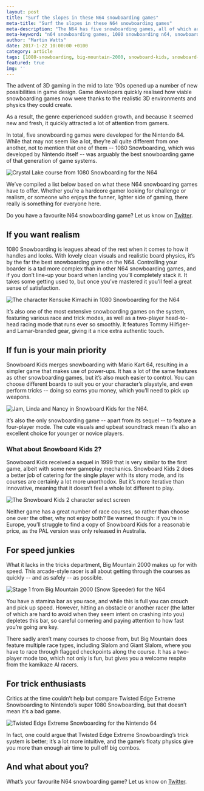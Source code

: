 ```yaml
---
layout: post
title: "Surf the slopes in these N64 snowboarding games"
meta-title: "Surf the slopes in these N64 snowboarding games"
meta-description: "The N64 has five snowboarding games, all of which are unique in their own way. From 1080 Snowboarding to Snowboard Kids, there's something for everyone."
meta-keyword: "n64 snowboarding games, 1080 snowboarding n64, snowboard kids, snowboard kids 2, big mountain 2000, twisted edge extreme snowboarding"
author: "Martin Watts"
date: 2017-1-22 10:00:00 +0100
category: article
tags: [1080-snowboarding, big-mountain-2000, snowboard-kids, snowboard-kids-2, twisted-edge-extreme-snowboarding]
featured: true
img: ''
---
```


The advent of 3D gaming in the mid to late ‘90s opened up a number of new possibilities in game design. Game developers quickly realised how viable snowboarding games now were thanks to the realistic 3D environments and physics they could create. 

As a result, the genre experienced sudden growth, and because it seemed new and fresh, it quickly attracted a lot of attention from gamers.

In total, five snowboarding games were developed for the Nintendo 64. While that may not seem like a lot, they’re all quite different from one another, not to mention that one of them -- 1080 Snowboarding, which was developed by Nintendo itself -- was arguably the best snowboarding game of that generation of game systems.

![Crystal Lake course from 1080 Snowboarding for the N64](/assets/post/1080-snowboarding-n64-crystal-lake.jpg)

We’ve compiled a list below based on what these N64 snowboarding games have to offer. Whether you’re a hardcore gamer looking for challenge or realism, or someone who enjoys the funner, lighter side of gaming, there really is something for everyone here.

Do you have a favourite N64 snowboarding game? Let us know on [Twitter](www.twitter.com/n64gamers).

## If you want realism ##

1080 Snowboarding is leagues ahead of the rest when it comes to how it handles and looks. With lovely clean visuals and realistic board physics, it’s by the far the best snowboarding game on the N64. Controlling your boarder is a tad more complex than in other N64 snowboarding games, and if you don’t line-up your board when landing you’ll completely stack it. It takes some getting used to, but once you’ve mastered it you’ll feel a great sense of satisfaction.

![The character Kensuke Kimachi in 1080 Snowboarding for the N64](/assets/post/1080-snowboarding-kensuke-kimachi.jpg)

It’s also one of the most extensive snowboarding games on the system, featuring various race and trick modes, as well as a two-player head-to-head racing mode that runs ever so smoothly. It features Tommy Hilfiger- and Lamar-branded gear, giving it a nice extra authentic touch.

## If fun is your main priority ##

Snowboard Kids merges snowboarding with Mario Kart 64, resulting in a simpler game that makes use of power-ups. It has a lot of the same features as other snowboarding games, but it’s also much easier to control. You can choose different boards to suit you or your character’s playstyle, and even perform tricks -- doing so earns you money, which you’ll need to pick up weapons.

![Jam, Linda and Nancy in Snowboard Kids for the N64.](/assets/post/snowboard-kids-n64-jam-linda-nancy.jpg)

It’s also the only snowboarding game -- apart from its sequel -- to feature a four-player mode. The cute visuals and upbeat soundtrack mean it’s also an excellent choice for younger or novice players.

### What about Snowboard Kids 2? ###

Snowboard Kids received a sequel in 1999 that is very similar to the first game, albeit with some new gameplay mechanics. Snowboard Kids 2 does a better job of catering for the single player with its story mode, and its courses are certainly a lot more unorthodox. But it’s more iterative than innovative, meaning that it doesn’t feel a whole lot different to play.

![The Snowboard Kids 2 character select screen](/assets/post/snowboard-kids-2-character-select.jpg)

Neither game has a great number of race courses, so rather than choose one over the other, why not enjoy both? Be warned though: if you’re in Europe, you’ll struggle to find a copy of Snowboard Kids for a reasonable price, as the PAL version was only released in Australia.

## For speed junkies ##

What it lacks in the tricks department, Big Mountain 2000 makes up for with speed. This arcade-style racer is all about getting through the courses as quickly -- and as safely -- as possible.

![Stage 1 from Big Mountain 2000 (Snow Speeder) for the N64](/assets/post/big-mountain-2000-stage-1.jpg)

You have a stamina bar as you race, and while this is full you can crouch and pick up speed. However, hitting an obstacle or another racer (the latter of which are hard to avoid when they seem intent on crashing into you) depletes this bar, so careful cornering and paying attention to how fast you’re going are key.

There sadly aren’t many courses to choose from, but Big Mountain does feature multiple race types, including Slalom and Giant Slalom, where you have to race through flagged checkpoints along the course. It has a two-player mode too, which not only is fun, but gives you a welcome respite from the kamikaze AI racers.

## For trick enthusiasts ##

Critics at the time couldn’t help but compare Twisted Edge Extreme Snowboarding to Nintendo’s super 1080 Snowboarding, but that doesn’t mean it’s a bad game.

![Twisted Edge Extreme Snowboarding for the Nintendo 64](/assets/post/twisted-edge-extreme-snowboarding-race.jpg)

In fact, one could argue that Twisted Edge Extreme Snowboarding’s trick system is better; it’s a lot more intuitive, and the game’s floaty physics give you more than enough air time to pull off big combos.

## And what about you? ##

What’s your favourite N64 snowboarding game? Let us know on [Twitter](www.twitter.com/n64gamers).

